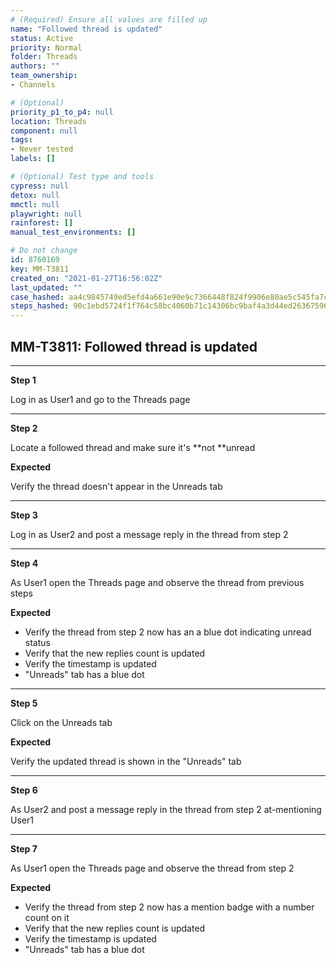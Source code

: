 ```yaml
---
# (Required) Ensure all values are filled up
name: "Followed thread is updated"
status: Active
priority: Normal
folder: Threads
authors: ""
team_ownership: 
- Channels

# (Optional)
priority_p1_to_p4: null
location: Threads
component: null
tags: 
- Never tested
labels: []

# (Optional) Test type and tools
cypress: null
detox: null
mmctl: null
playwright: null
rainforest: []
manual_test_environments: []

# Do not change
id: 8760169
key: MM-T3811
created_on: "2021-01-27T16:56:02Z"
last_updated: ""
case_hashed: aa4c9845749ed5efd4a661e90e9c7366448f824f9906e80ae5c545fa7c772fa74a0e42648632d952117f082833a853bb
steps_hashed: 90c1ebd5724f1f764c58bc4060b71c14306bc9baf4a3d44ed263675968262408d7e11b0e2a3ae979a5b4b1307ae58699
---
```


<!-- (Auto-generated) Based on frontmatter's "key" and "name" -->

## MM-T3811: Followed thread is updated

---

**Step 1**

Log in as User1 and go to the Threads page

---

**Step 2**

Locate a followed thread and make sure it's \*\*not \*\*unread

**Expected**

Verify the thread doesn't appear in the Unreads tab

---

**Step 3**

Log in as User2 and post a message reply in the thread from step 2

---

**Step 4**

As User1 open the Threads page and observe the thread from previous steps

**Expected**

- Verify the thread from step 2 now has an a blue dot indicating unread status
- Verify that the new replies count is updated
- Verify the timestamp is updated
- "Unreads" tab has a blue dot

---

**Step 5**

Click on the Unreads tab

**Expected**

Verify the updated thread is shown in the "Unreads" tab

---

**Step 6**

As User2 and post a message reply in the thread from step 2 at-mentioning User1

---

**Step 7**

As User1 open the Threads page and observe the thread from step 2

**Expected**

- Verify the thread from step 2 now has a mention badge with a number count on it
- Verify that the new replies count is updated
- Verify the timestamp is updated
- "Unreads" tab has a blue dot
